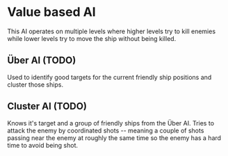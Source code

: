 Value based AI
==============

This AI operates on multiple levels where higher levels try to kill enemies
while lower levels try to move the ship without being killed.


Über AI (TODO)
--------------

Used to identify good targets for the current friendly ship positions and
cluster those ships.


Cluster AI (TODO)
-----------------

Knows it's target and a group of friendly ships from the Über AI. Tries to
attack the enemy by coordinated shots -- meaning a couple of shots passing near
the enemy at roughly the same time so the enemy has a hard time to avoid being
shot.

